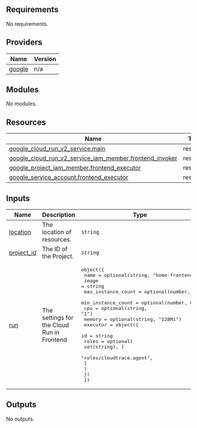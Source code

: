 <!-- BEGIN_TF_DOCS -->
## Requirements

No requirements.

## Providers

| Name | Version |
|------|---------|
| <a name="provider_google"></a> [google](#provider\_google) | n/a |

## Modules

No modules.

## Resources

| Name | Type |
|------|------|
| [google_cloud_run_v2_service.main](https://registry.terraform.io/providers/hashicorp/google/latest/docs/resources/cloud_run_v2_service) | resource |
| [google_cloud_run_v2_service_iam_member.frontend_invoker](https://registry.terraform.io/providers/hashicorp/google/latest/docs/resources/cloud_run_v2_service_iam_member) | resource |
| [google_project_iam_member.frontend_executor](https://registry.terraform.io/providers/hashicorp/google/latest/docs/resources/project_iam_member) | resource |
| [google_service_account.frontend_executor](https://registry.terraform.io/providers/hashicorp/google/latest/docs/resources/service_account) | resource |

## Inputs

| Name | Description | Type | Default | Required |
|------|-------------|------|---------|:--------:|
| <a name="input_location"></a> [location](#input\_location) | The location of resources. | `string` | n/a | yes |
| <a name="input_project_id"></a> [project\_id](#input\_project\_id) | The ID of the Project. | `string` | n/a | yes |
| <a name="input_run"></a> [run](#input\_run) | The settings for the Cloud Run in Frontend | <pre>object({<br>    name               = optional(string, "home-frontend")<br>    image              = string<br>    max_instance_count = optional(number, 1)<br>    min_instance_count = optional(number, 0)<br>    cpu                = optional(string, "1")<br>    memory             = optional(string, "128Mi")<br>    executor = object({<br>      id = string<br>      roles = optional(<br>        set(string), [<br>          "roles/cloudtrace.agent",<br>        ]<br>      )<br>    })<br>  })</pre> | n/a | yes |

## Outputs

No outputs.
<!-- END_TF_DOCS -->